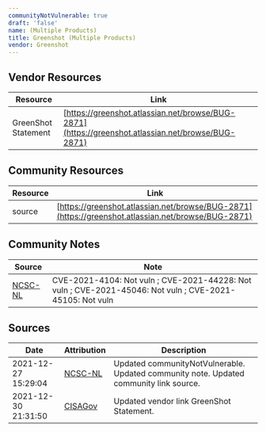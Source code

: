 ```yaml
---
communityNotVulnerable: true
draft: 'false'
name: (Multiple Products)
title: Greenshot (Multiple Products)
vendor: Greenshot
---
```


## Vendor Resources
| Resource | Link |
| --- | --- |
| GreenShot Statement | [https://greenshot.atlassian.net/browse/BUG-2871](https://greenshot.atlassian.net/browse/BUG-2871) |

## Community Resources
| Resource | Link |
| --- | --- |
| source | [https://greenshot.atlassian.net/browse/BUG-2871](https://greenshot.atlassian.net/browse/BUG-2871) |

## Community Notes
| Source | Note |
| --- | --- |
| [NCSC-NL](https://github.com/NCSC-NL/log4shell/blob/main/software/README.md) | CVE-2021-4104: Not vuln ; CVE-2021-44228: Not vuln ; CVE-2021-45046: Not vuln ; CVE-2021-45105: Not vuln </ul> |

## Sources
| Date | Attribution | Description |
| --- | --- | --- |
| 2021-12-27 15:29:04 | [NCSC-NL](https://github.com/NCSC-NL/log4shell/blob/main/software/README.md) | Updated communityNotVulnerable. Updated community note. Updated community link source.  |
| 2021-12-30 21:31:50 | [CISAGov](https://raw.githubusercontent.com/cisagov/log4j-affected-db/develop/README.md) | Updated vendor link GreenShot Statement.  |
